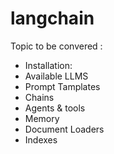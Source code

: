 # langchain

Topic to be convered :

* Installation:
* Available LLMS
* Prompt Tamplates
* Chains
* Agents & tools
* Memory
* Document Loaders
* Indexes